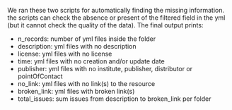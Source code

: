 We ran these two scripts for automatically finding the missing information. the scripts can check the absence or present of the filtered field in the yml (but it cannot check the quality of the data). The final output prints:

 - n_records:	number of yml files inside the folder
 - description:	yml files with no description
 - license:	yml files with no license
 - time:	yml files with no creation and/or update date
 - publisher:	yml files with no institute, publisher, distributor or pointOfContact
 - no_link:	yml files with no link(s) to the resource
 - broken_link:	yml files with broken link(s)
 - total_issues: sum issues from description to broken_link per folder
